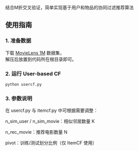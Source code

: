 结合M折交叉验证，简单实现基于用户和物品的协同过滤推荐算法

## 使用指南

### 1. 准备数据
下载 [MovieLens 1M](https://grouplens.org/datasets/movielens/) 数据集，  
解压后放置到代码所在根目录即可。

### 2. 运行 User-based CF
```bash
python usercf.py
```

### 3. 参数说明
在 usercf.py 与 itemcf.py 中可根据需要调整：

n_sim_user / n_sim_movie：相似邻居数量 K

n_rec_movie：推荐电影数量 N

pivot：训练/测试划分比例（仅 ItemCF 使用）
